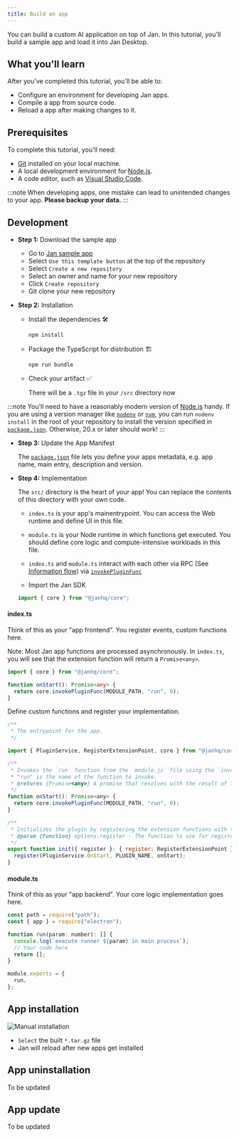 ```yaml
---
title: Build an app
---
```


You can build a custom AI application on top of Jan.
In this tutorial, you'll build a sample app and load it into Jan Desktop.

## What you'll learn

After you've completed this tutorial, you'll be able to:

- Configure an environment for developing Jan apps.
- Compile a app from source code.
- Reload a app after making changes to it.

## Prerequisites

To complete this tutorial, you'll need:

- [Git](https://git-scm.com/) installed on your local machine.
- A local development environment for [Node.js](https://node.js.org/en/about/).
- A code editor, such as [Visual Studio Code](https://code.visualstudio.com/).

:::note
When developing apps, one mistake can lead to unintended changes to your app. **Please backup your data.**
:::

## Development

- **Step 1:** Download the sample app

  - Go to [Jan sample app](https://github.com/janhq/jan-sample-app)
  - Select `Use this template button` at the top of the repository
  - Select `Create a new repository`
  - Select an owner and name for your new repository
  - Click `Create repository`
  - Git clone your new repository

- **Step 2:** Installation

  - Install the dependencies :hammer_and_wrench:

    ```bash
    npm install
    ```

  - Package the TypeScript for distribution :building_construction: 

    ```bash
    npm run bundle
    ```

  - Check your artifact :white_check_mark:

    There will be a `.tgz` file in your `/src` directory now

:::note
You'll need to have a reasonably modern version of
[Node.js](https://nodejs.org) handy. If you are using a version manager like
[`nodenv`](https://github.com/nodenv/nodenv) or
[`nvm`](https://github.com/nvm-sh/nvm), you can run `nodenv install` in the
root of your repository to install the version specified in
[`package.json`](./package.json). Otherwise, 20.x or later should work!
:::

- **Step 3:** Update the App Manifest

  The [`package.json`](package.json) file lets you define your apps metadata, e.g.
  app name, main entry, description and version.

- **Step 4:** Implementation

  The `src/` directory is the heart of your app! You can replace the contents of this directory with your own code.

  - `index.ts` is your app's mainentrypoint. You can access the Web runtime and define UI in this file.
  - `module.ts` is your Node runtime in which functions get executed. You should define core logic and compute-intensive workloads in this file.
  - `index.ts` and `module.ts` interact with each other via RPC (See [Information flow](./app-anatomy.md#information-flow)) via [`invokePluginFunc`](../../reference/01_init.md#invokepluginfunc)

  - Import the Jan SDK

  ```typescript
  import { core } from "@janhq/core";
  ```

#### index.ts

Think of this as your "app frontend". You register events, custom functions here.

Note: Most Jan app functions are processed asynchronously. In `index.ts`, you will see that the extension function will return a `Promise<any>`.

```typescript
import { core } from "@janhq/core";

function onStart(): Promise<any> {
  return core.invokePluginFunc(MODULE_PATH, "run", 0);
}
```

Define custom functions and register your implementation.

```javascript
/**
 * The entrypoint for the app.
 */

import { PluginService, RegisterExtensionPoint, core } from "@janhq/core";

/**
 * Invokes the `run` function from the `module.js` file using the `invokePluginFunc` method.
 * "run" is the name of the function to invoke.
 * @returns {Promise<any>} A promise that resolves with the result of the `run` function.
 */
function onStart(): Promise<any> {
  return core.invokePluginFunc(MODULE_PATH, "run", 0);
}

/**
 * Initializes the plugin by registering the extension functions with the given register function.
 * @param {Function} options.register - The function to use for registering the extension functions
 */
export function init({ register }: { register: RegisterExtensionPoint }) {
  register(PluginService.OnStart, PLUGIN_NAME, onStart);
}
```

#### module.ts

Think of this as your "app backend". Your core logic implementation goes here.

```javascript
const path = require("path");
const { app } = require("electron");

function run(param: number): [] {
  console.log(`execute runner ${param} in main process`);
  // Your code here
  return [];
}

module.exports = {
  run,
};
```

## App installation

![Manual installation](../img/build-app-1.png)

- `Select` the built `*.tar.gz` file
- Jan will reload after new apps get installed

## App uninstallation

To be updated

## App update

To be updated
